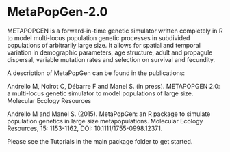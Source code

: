 # MetaPopGen-2.0
METAPOPGEN is a forward-in-time genetic simulator written completely in R to model multi-locus population genetic processes in subdivided populations of arbitrarily large size. It allows for spatial and temporal variation in demographic parameters, age structure, adult and propagule dispersal, variable mutation rates and selection on survival and fecundity.

A description of MetaPopGen can be found in the publications:

Andrello M, Noirot C, Débarre F and Manel S. (in press). METAPOPGEN 2.0: a multi-locus genetic simulator to model populations of large size. Molecular Ecology Resources

Andrello M and Manel S. (2015). MetaPopGen: an R package to simulate population genetics in large size metapopulations. Molecular Ecology Resources, 15: 1153-1162, DOI: 10.1111/1755-0998.12371.

Please see the Tutorials in the main package folder to get started.
